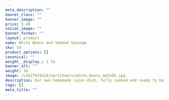 ```yaml
---
meta_description: ""
banner_class: ""
banner_image: ""
price: 5.49
social_image: ""
banner_format: ""
layout: product
name: White Beans and Smoked Sausage
sku: 54
product_options: []
canonical: ""
weight__display_: 1 lb
banner_alt: ""
weight: 16
image: /v1627929314/kartchners/white_beans_mm1k8h.jpg
description: Our own homemade cajun dish, fully cooked and ready to be boiled and served.
tags: []
meta_title: ""
---
```

